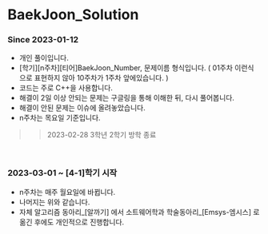 # BaekJoon_Solution

### Since 2023-01-12
+ 개인 풀이입니다.
+ [학기][n주차][티어]BaekJoon_Number, 문제이름 형식입니다. ( 01주차 이런식으로 표현하지 않아 10주차가 1주차 앞에있습니다. )
+ 코드는 주로 C++을 사용합니다.
+ 해결이 2일 이상 안되는 문제는 구글링을 통해 이해한 뒤, 다시 풀어봅니다.
+ 해결이 안된 문제는 이슈에 올려놓았습니다.
+ n주차는 목요일 기준입니다.
>> 2023-02-28 3학년 2학기 방학 종료

<br>

### 2023-03-01 ~ [4-1]학기 시작
+ n주차는 매주 월요일에 바뀝니다.
+ 나머지는 위와 같습니다.
+ 자체 알고리즘 동아리_[알까기] 에서 소트웨어학과 학술동아리_[Emsys-엠시스] 로 옮긴 후에도 개인적으로 진행합니다.
